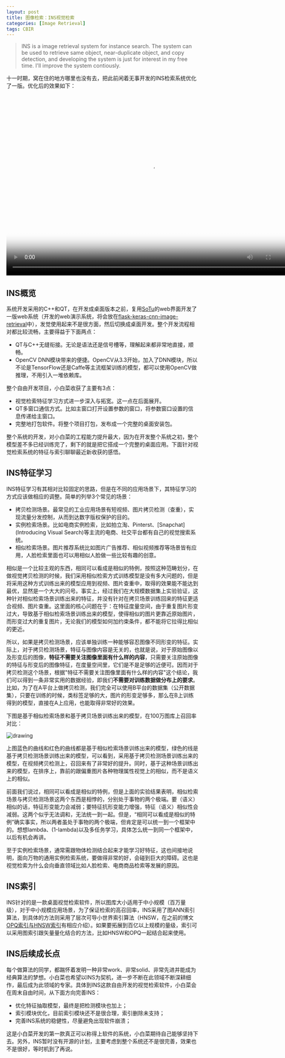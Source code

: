 ```yaml
---
layout: post
title: 图像检索：INS视觉检索
categories: [Image Retrieval]
tags: CBIR
---
```


> INS is a image retrieval system for instance search. The system can be used to retrieve same object, near-duplicate object, and copy detection, and developing the system is just for interest in my free time. I'll improve the system contiously.

十一时期，窝在住的地方哪里也没有去，把此前闲着无事开发的INS检索系统优化了一版。优化后的效果如下：

<section>
    <video id="my-video" class="video-js" controls preload="auto" width="760" height="475"
  poster="http://yongyuan.name/project/imgs/ins.jpg" data-setup="{}">
    <source src="http://yongyuan.name/project/videos/ins.mp4" type='video/mp4'>
    <p class="vjs-no-js">
      To view this video please enable JavaScript, and consider upgrading to a web browser that
      <a href="http://videojs.com/html5-video-support/" target="_blank">supports HTML5 video</a>
    </p>
    </video>
</section>

## INS概览

系统开发采用的C++和QT，在开发成桌面版本之前，复用[SoTu](https://github.com/zysite/SoTu)的web界面开发了一版web系统（开发的web演示系统，将会放在[flask-keras-cnn-image-retrieval](https://github.com/willard-yuan/flask-keras-cnn-image-retrieval)中），发觉使用起来不是很方面，然后切换成桌面开发。整个开发流程相对都比较流畅，主要得益于下面两点：

- QT与C++无缝衔接。无论是语法还是信号槽等，理解起来都非常地直接，顺畅。
- OpenCV DNN模块带来的便捷。OpenCV从3.3开始，加入了DNN模块，所以不论是TensorFlow还是Caffe等主流框架训练的模型，都可以使用OpenCV做推理，不用引入一堆依赖库。

整个自由开发项目，小白菜收获了主要有3点：

- 视觉检索特征学习方式进一步深入与拓宽。这一点在后面展开。
- QT多窗口通信方式。比如主窗口打开设置参数的窗口，将参数窗口设置的信息传递给主窗口。
- 完整地打包软件。将整个项目打包，发布成一个完整的桌面安装包。

整个系统的开发，对小白菜的工程能力提升最大，因为在开发整个系统之初，整个模型差不多已经训练完了，剩下的就是把它搭成一个完整的桌面应用。下面针对视觉检索系统的特征与索引聊聊最近新收获的感悟。

## INS特征学习

INS特征学习有其相对比较固定的思路，但是在不同的应用场景下，其特征学习的方式应该做相应的调整。简单的列举3个常见的场景：

- 拷贝检测场景。最常见的工业应用场景有短视频、图片拷贝检测（查重），实现流量分发控制，从而到达数字版权保护的目的。
- 实例检索场景。比如电商实例检索，比如拍立淘、Pinterst、[Snapchat](Introducing Visual Search)等主流的电商、社交平台都有自己的视觉搜索系统。
- 相似检索场景。图片推荐系统比如图片广告推荐、相似视频推荐等场景皆有应用，人脸检索里面也可以用相似人脸做一些比较有趣的创意。

相似是一个比较主观的东西，相同可以看成是相似的特例，按照这种范畴划分，在做视觉拷贝检测的时候，我们采用相似检索方式训练模型是没有多大问题的，但是将采用这种方式训练出来的模型应用到视频、图片查重中，取得的效果能不能达到最优，显然是一个大大的问号。事实上，经过我们在大规模数据集上实验验证，这种针对相似检索场景训练出来的特征，并没有针对在拷贝场景训练回来的特征更适合视频、图片查重。这里面的核心问题在于：在特征度量空间，由于重复图片形变过大，导致基于相似检索场景训练出来的模型，使得相似的图片更靠近原始图片，而形变过大的重复图片，无论我们的模型如何加约束条件，都不能将它拉得比相似的更近。

所以，如果是拷贝检测场景，应该单独训练一种能够容忍图像不同形变的特征。实际上，对于拷贝检测场景，特征与图像内容是无关的，也就是说，对于原始图像以及形变后的图像，**特征不需要关注图像里面有什么样的内容**，只需要关注原始图像的特征与形变后的图像特征，在度量空间里，它们是不是足够的近便可。因而对于拷贝检测这个场景，根据"特征不需要关注图像里面有什么样的内容"这个结论，我们可以得到一条非常实用的数据经验，即我们**不需要对训练数据做分布上的要求**。比如，为了在A平台上做拷贝检测，我们完全可以使用B平台的数据集（公开数据集），只要在训练的时候，类标签足够的大，图片的形变足够多，那么在B上训练得到的模型，直接在A上应用，也能取得非常好的效果。

下图是基于相似检索场景和基于拷贝场景训练出来的模型，在100万图库上召回率对比：

![drawing](http://yongyuan.name/imgs/posts/dupnet_simnet.jpg)

上图蓝色的曲线和红色的曲线都是基于相似检索场景训练出来的模型，绿色的线是基于拷贝检测场景训练出来的模型，可以看到，采用基于拷贝检测场景训练出来的模型，在视频拷贝检测上，召回来有了非常好的提升。同时，基于这种场景训练出来的模型，在排序上，靠前的跟偏重图片各种物理属性视觉上的相似，而不是语义上的相似。

前面我们说过，相同可以看成是相似的特例，但是上面的实验结果表明，相似检索场景与拷贝检测场景这两个东西是相悖的，分别处于事物的两个极端。要（语义）相似的话，特征形变能力会减弱；要特征抗形变能力增强，特征（语义）相似性会减弱。这两个似乎无法调和，无法统一到一起。但是，“相同可以看成是相似的特例”确实事实，所以两者虽处于事物的两个极端，但肯定是可以统一到一个框架中的。想想lambda、(1-lambda)以及多任务学习，具体怎么统一到同一个框架中，以后有机会再讲。

至于实例检索场景，通常需跟物体检测结合起来才能学习好特征，这也间接地说明，面向万物的通用实例检索系统，要做得非常的好，会碰到巨大的障碍。这也是视觉检索为什么会向垂直领域比如人脸检索、电商商品检索等发展的原因。

## INS索引

INS针对的是一款桌面视觉检索软件，所以图库大小适用于中小规模（百万量级），对于中小规模应用场景，为了保证检索的高召回率，INS采用了图ANN索引算法，到具体的方法则采用了层次可导小世界索引算法（HNSW，在之前的博文[OPQ索引与HNSW索引](http://yongyuan.name/blog/opq-and-hnsw.html)有相应介绍）。如果要拓展到百亿以上规模的量级，索引可以采用图索引跟矢量量化结合的方法，比如HNSW和OPQ一起结合起来使用。

## INS后续成长点

每个做算法的同学，都踹怀着发明一种非常work、非常solid、非常先进并能成为经典算法的梦想。小白菜也希望以INS为契机，进一步不断在此领域不断深耕细作，最后成为此领域的专家。具体到INS这款自由开发的视觉检索软件，小白菜会在周末自由时间，从下面方向完善INS：

- 优化特征抽取模型，最终是把检测模块也加上；
- 索引模块优化，目前索引模块还不是很合理，索引删除未支持；
- 完善INS系统的稳健性，尽量避免出现软件崩溃；

这是小白菜开发的第一款真正可以称得上软件的系统，小白菜期待自己能够坚持下去。另外，INS暂时没有开源的计划，主要考虑到整个系统还不是很完善，效果也不是很好，等时机到了再说。